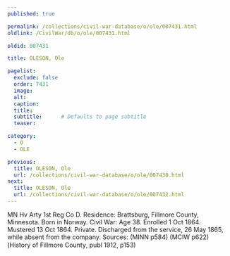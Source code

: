 ```yaml
---
published: true

permalink: /collections/civil-war-database/o/ole/007431.html
oldlink: /CivilWar/db/o/ole/007431.html

oldid: 007431

title: OLESON, Ole

pagelist:
  exclude: false
  order: 7431
  image: 
  alt:
  caption:
  title:
  subtitle:      # Defaults to page subtitle
  teaser:

category: 
  - O 
  - OLE

previous:
  title: OLESON, Ole
  url: /collections/civil-war-database/o/ole/007430.html  
next:
  title: OLESON, Ole
  url: /collections/civil-war-database/o/ole/007432.html   
---
```

MN Hv Arty 1st Reg Co D. Residence: Brattsburg, Fillmore County, Minnesota. Born in Norway. Civil War: Age 38. Enrolled 1 Oct 1864. Mustered 13 Oct 1864. Private. Discharged from the service, 26 May 1865, while absent from the company. Sources: (MINN p584) (MCIW p622) (&#147;History of Fillmore County&#148;, publ 1912, p153)